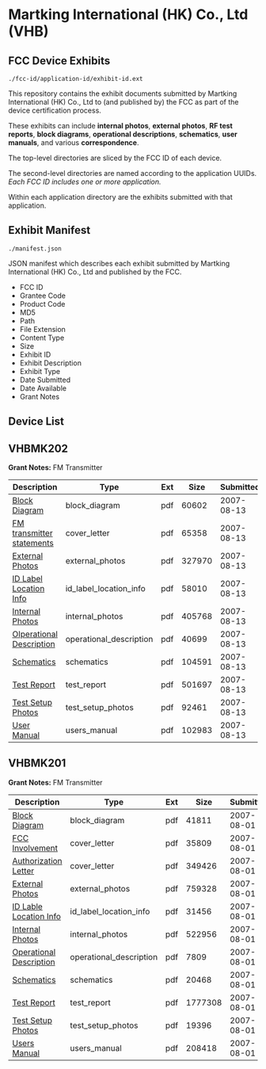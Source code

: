 # Martking International (HK) Co., Ltd (VHB)
## FCC Device Exhibits

```
./fcc-id/application-id/exhibit-id.ext
```

This repository contains the exhibit documents submitted by Martking International (HK) Co., Ltd to (and published by) the FCC as part of the device certification process.

These exhibits can include **internal photos**, **external photos**, **RF test reports**, **block diagrams**, **operational descriptions**, **schematics**, **user manuals**, and various **correspondence**.

The top-level directories are sliced by the FCC ID of each device.

The second-level directories are named according to the application UUIDs. *Each FCC ID includes one or more application.*

Within each application directory are the exhibits submitted with that application. 

## Exhibit Manifest

```
./manifest.json
```

JSON manifest which describes each exhibit submitted by Martking International (HK) Co., Ltd and published by the FCC.

- FCC ID
- Grantee Code
- Product Code
- MD5
- Path
- File Extension
- Content Type
- Size
- Exhibit ID
- Exhibit Description
- Exhibit Type
- Date Submitted
- Date Available
- Grant Notes

## Device List
## VHBMK202
**Grant Notes:** FM Transmitter

| Description | Type | Ext | Size | Submitted | Available |
| ----------- | ---- | --- | ---- | --------- | --------- |
| [Block Diagram](VHBMK202/0288decec8de6b007f7ee2e9976ef702/828185.pdf) | block_diagram | pdf | 60602 | 2007-08-13 | 2007-08-13 |
| [FM transmitter statements](VHBMK202/0288decec8de6b007f7ee2e9976ef702/828202.pdf) | cover_letter | pdf | 65358 | 2007-08-13 | 2007-08-13 |
| [External Photos](VHBMK202/0288decec8de6b007f7ee2e9976ef702/828201.pdf) | external_photos | pdf | 327970 | 2007-08-13 | 2007-08-13 |
| [ID Label Location Info](VHBMK202/0288decec8de6b007f7ee2e9976ef702/828203.pdf) | id_label_location_info | pdf | 58010 | 2007-08-13 | 2007-08-13 |
| [Internal Photos](VHBMK202/0288decec8de6b007f7ee2e9976ef702/828204.pdf) | internal_photos | pdf | 405768 | 2007-08-13 | 2007-08-13 |
| [OIperational Description](VHBMK202/0288decec8de6b007f7ee2e9976ef702/828200.pdf) | operational_description | pdf | 40699 | 2007-08-13 | 2007-08-13 |
| [Schematics](VHBMK202/0288decec8de6b007f7ee2e9976ef702/828199.pdf) | schematics | pdf | 104591 | 2007-08-13 | 2007-08-13 |
| [Test Report](VHBMK202/0288decec8de6b007f7ee2e9976ef702/828205.pdf) | test_report | pdf | 501697 | 2007-08-13 | 2007-08-13 |
| [Test Setup Photos](VHBMK202/0288decec8de6b007f7ee2e9976ef702/828206.pdf) | test_setup_photos | pdf | 92461 | 2007-08-13 | 2007-08-13 |
| [User Manual](VHBMK202/0288decec8de6b007f7ee2e9976ef702/828207.pdf) | users_manual | pdf | 102983 | 2007-08-13 | 2007-08-13 |
## VHBMK201
**Grant Notes:** FM Transmitter

| Description | Type | Ext | Size | Submitted | Available |
| ----------- | ---- | --- | ---- | --------- | --------- |
| [Block Diagram](VHBMK201/0f33162b2103969f27568e0586ba40cc/824059.pdf) | block_diagram | pdf | 41811 | 2007-08-01 | 2007-08-01 |
| [FCC Involvement](VHBMK201/0f33162b2103969f27568e0586ba40cc/824060.pdf) | cover_letter | pdf | 35809 | 2007-08-01 | 2007-08-01 |
| [Authorization Letter](VHBMK201/0f33162b2103969f27568e0586ba40cc/824061.pdf) | cover_letter | pdf | 349426 | 2007-08-01 | 2007-08-01 |
| [External Photos](VHBMK201/0f33162b2103969f27568e0586ba40cc/824062.pdf) | external_photos | pdf | 759328 | 2007-08-01 | 2007-08-01 |
| [ID Lable Location Info](VHBMK201/0f33162b2103969f27568e0586ba40cc/824055.pdf) | id_label_location_info | pdf | 31456 | 2007-08-01 | 2007-08-01 |
| [Internal Photos](VHBMK201/0f33162b2103969f27568e0586ba40cc/824056.pdf) | internal_photos | pdf | 522956 | 2007-08-01 | 2007-08-01 |
| [Operational Description](VHBMK201/0f33162b2103969f27568e0586ba40cc/824057.pdf) | operational_description | pdf | 7809 | 2007-08-01 | 2007-08-01 |
| [Schematics](VHBMK201/0f33162b2103969f27568e0586ba40cc/824058.pdf) | schematics | pdf | 20468 | 2007-08-01 | 2007-08-01 |
| [Test Report](VHBMK201/0f33162b2103969f27568e0586ba40cc/824054.pdf) | test_report | pdf | 1777308 | 2007-08-01 | 2007-08-01 |
| [Test Setup Photos](VHBMK201/0f33162b2103969f27568e0586ba40cc/824053.pdf) | test_setup_photos | pdf | 19396 | 2007-08-01 | 2007-08-01 |
| [Users Manual](VHBMK201/0f33162b2103969f27568e0586ba40cc/824052.pdf) | users_manual | pdf | 208418 | 2007-08-01 | 2007-08-01 |
